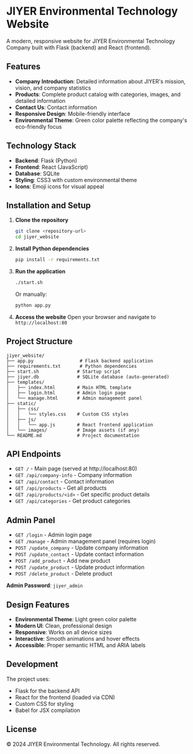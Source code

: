 # JIYER Environmental Technology Website

A modern, responsive website for JIYER Environmental Technology Company built with Flask (backend) and React (frontend).

## Features

- **Company Introduction**: Detailed information about JIYER's mission, vision, and company statistics
- **Products**: Complete product catalog with categories, images, and detailed information
- **Contact Us**: Contact information
- **Responsive Design**: Mobile-friendly interface
- **Environmental Theme**: Green color palette reflecting the company's eco-friendly focus

## Technology Stack

- **Backend**: Flask (Python)
- **Frontend**: React (JavaScript)
- **Database**: SQLite
- **Styling**: CSS3 with custom environmental theme
- **Icons**: Emoji icons for visual appeal

## Installation and Setup

1. **Clone the repository**
   ```bash
   git clone <repository-url>
   cd jiyer_website
   ```

2. **Install Python dependencies**
   ```bash
   pip install -r requirements.txt
   ```

3. **Run the application**
   ```bash
   ./start.sh
   ```
   
   Or manually:
   ```bash
   python app.py
   ```

4. **Access the website**
   Open your browser and navigate to `http://localhost:80`

## Project Structure

```
jiyer_website/
├── app.py                 # Flask backend application
├── requirements.txt       # Python dependencies
├── start.sh              # Startup script
├── jiyer.db              # SQLite database (auto-generated)
├── templates/
│   ├── index.html        # Main HTML template
│   ├── login.html        # Admin login page
│   └── manage.html       # Admin management panel
├── static/
│   ├── css/
│   │   └── styles.css    # Custom CSS styles
│   ├── js/
│   │   └── app.js        # React frontend application
│   └── images/           # Image assets (if any)
└── README.md             # Project documentation
```

## API Endpoints

- `GET /` - Main page (served at http://localhost:80)
- `GET /api/company-info` - Company information
- `GET /api/contact` - Contact information
- `GET /api/products` - Get all products
- `GET /api/products/<id>` - Get specific product details
- `GET /api/categories` - Get product categories

## Admin Panel

- `GET /login` - Admin login page
- `GET /manage` - Admin management panel (requires login)
- `POST /update_company` - Update company information
- `POST /update_contact` - Update contact information
- `POST /add_product` - Add new product
- `POST /update_product` - Update product information
- `POST /delete_product` - Delete product

**Admin Password**: `jiyer_admin`

## Design Features

- **Environmental Theme**: Light green color palette
- **Modern UI**: Clean, professional design
- **Responsive**: Works on all device sizes
- **Interactive**: Smooth animations and hover effects
- **Accessible**: Proper semantic HTML and ARIA labels

## Development

The project uses:
- Flask for the backend API
- React for the frontend (loaded via CDN)
- Custom CSS for styling
- Babel for JSX compilation

## License

© 2024 JIYER Environmental Technology. All rights reserved.